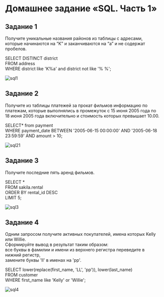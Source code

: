 # Домашнее задание «SQL. Часть 1»  

## Задание 1  
Получите уникальные названия районов из таблицы с адресами, которые начинаются на “K” и заканчиваются на “a” и не содержат пробелов.  

SELECT DISTINCT  district  
FROM address  
WHERE district like 'K%a' and district not like '% %';  

![sql1](https://github.com/user-attachments/assets/98925719-475a-47d8-890b-40a5084d0e60)

## Задание 2  
Получите из таблицы платежей за прокат фильмов информацию по платежам, которые выполнялись в промежуток с 15 июня 2005 года по 18 июня 2005 года включительно и стоимость которых превышает 10.00.  

SELECT* from payment  
WHERE payment_date BETWEEN '2005-06-15 00:00:00' AND '2005-06-18 23:59:59'
AND amount > 10;  

![sql21](https://github.com/user-attachments/assets/0371e075-251a-4f21-90de-3b9bf2eb413a)



## Задание 3  
Получите последние пять аренд фильмов.  

SELECT *  
FROM sakila.rental  
ORDER BY rental_id DESC  
LIMIT 5;  

![sql3](https://github.com/user-attachments/assets/00e1d50e-c8a0-4714-ae84-b06039e0e148)

## Задание 4  
Одним запросом получите активных покупателей, имена которых Kelly или Willie.  
Сформируйте вывод в результат таким образом:  
все буквы в фамилии и имени из верхнего регистра переведите в нижний регистр,  
замените буквы 'll' в именах на 'pp'.  

SELECT lower(replace(first_name, 'LL', 'pp')), lower(last_name)  
FROM customer  
WHERE first_name like 'Kelly' or 'Willie';

![sql4](https://github.com/user-attachments/assets/b837005a-926f-4ad0-9a8d-885e42ded73c)
